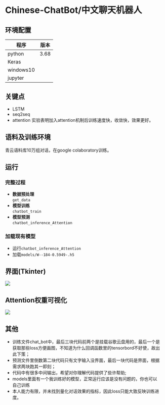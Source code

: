 # Chinese-ChatBot/中文聊天机器人
## 环境配置
| 程序         | 版本      |
| ---------- | ------- |
| python     | 3.68    |
| Keras      |         |
| windows10  |         |
| jupyter    |         |
## 关键点
* LSTM
* seq2seq
* attention 实验表明加入attention机制后训练速度快，收敛快，效果更好。
## 语料及训练环境
  青云语料库10万组对话，在google colaboratory训练。
## 运行
### 完整过程
- **数据预处理**<br>
  `get_data`<br>
- **模型训练**<br>
  `chatbot_train`<br>
- **模型预测**<br>
  `chatbot_inference_Attention`<br>
### 加载现有模型
- 运行`chatbot_inference_Attention`<br>
- 加载`models/W--184-0.5949-.h5` 
## 界面(Tkinter)
![](https://github.com/jiayiwang5/Chinese-ChatBot/blob/master/image/image.png)

## Attention权重可视化
![](https://github.com/jiayiwang5/Chinese-ChatBot/blob/master/image/image2.png)

## 其他
* 训练文件chat_bot中，最后三块代码前两个是挂载谷歌云盘用的，最后一个是获取那些loss方便画图，不知道为什么回调函数里的tensorbord不好使，故出此下策；<br>
* 预测文件里倒数第二块代码只有文字输入没界面，最后一块代码是界面，根据需求两块跑其一即刻；<br>
* 代码中有很多中间输出，希望对你理解代码提供了些许帮助;<br>
* models里面有一个我训练好的模型，正常运行应该是没有问题的，你也可以自己训练<br>
* 本人能力有限，并未找到量化对话效果的指标，因此loss只能大致反映训练进度。<br>

